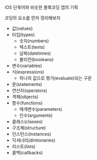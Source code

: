 iOS 단축어와 비슷한 블록코딩 앱의 기획

코딩의 요소를 먼저 정리해보자

- 값(values)
- 타입(types)
	- 숫자(numbers)
	- 텍스트(texts)
	- 날짜(datetimes)
	- 불리언(booleans)
- 변수(variables)
- 식(expressions)
	- 하나의 값으로 평가(evaluate)되는 구문
- 문(statements)
- 연산자(operators)
- 객체(objects)
- 함수(functions)
	- 매개변수(parameters)
	- 인수(arguments)
- 클래스(classes)
- 구조체(structure)
- 인스턴스(instances)
- 딕셔너리(dintionaries)
- 리스트(lists)
- 콜백(callbacks)